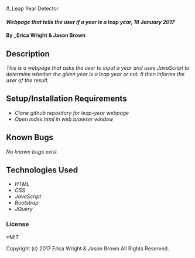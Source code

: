 #_Leap Year Detector

#### _Webpage that tells the user if a year is a leap year, 18 January 2017_

#### By _Erica Wright & Jason Brown

## Description

_This is a webpage that asks the user to input a year and uses JavaScript to determine whether the given year is a leap year or not. It then informs the user of the result._

## Setup/Installation Requirements

* _Clone github repository for leap-year webpage_
* _Open index.html in web browser window_

## Known Bugs
_No known bugs exist._

## Technologies Used
* _HTML_
* _CSS_
* _JavaScript_
* _Bootstrap_
* _JQuery_

### License
*MIT

Copyright (c) 2017 Erica Wright & Jason Brown All Rights Reserved.
